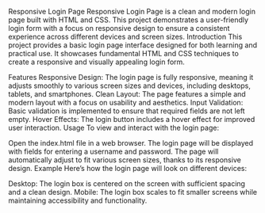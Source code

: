 Responsive Login Page
Responsive Login Page is a clean and modern login page built with HTML and CSS. This project demonstrates a user-friendly login form with a focus on responsive design to ensure a consistent experience across different devices and screen sizes.
Introduction
This project provides a basic login page interface designed for both learning and practical use. It showcases fundamental HTML and CSS techniques to create a responsive and visually appealing login form.

Features
Responsive Design: The login page is fully responsive, meaning it adjusts smoothly to various screen sizes and devices, including desktops, tablets, and smartphones.
Clean Layout: The page features a simple and modern layout with a focus on usability and aesthetics.
Input Validation: Basic validation is implemented to ensure that required fields are not left empty.
Hover Effects: The login button includes a hover effect for improved user interaction.
Usage
To view and interact with the login page:

Open the index.html file in a web browser.
The login page will be displayed with fields for entering a username and password.
The page will automatically adjust to fit various screen sizes, thanks to its responsive design.
Example
Here’s how the login page will look on different devices:

Desktop: The login box is centered on the screen with sufficient spacing and a clean design.
Mobile: The login box scales to fit smaller screens while maintaining accessibility and functionality.
